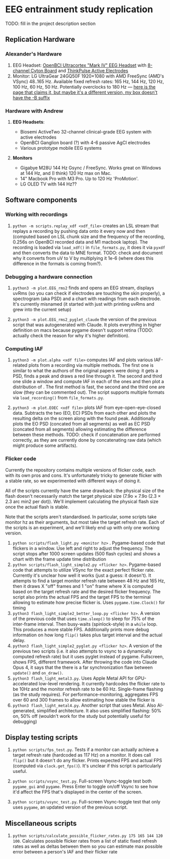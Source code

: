 # EEG entrainment study replication

TODO: fill in the project description section

## Replication Hardware

### Alexander's Hardware

1. EEG Headset: [OpenBCI Ultracortex "Mark IV" EEG Headset](https://shop.openbci.com/products/ultracortex-mark-iv) with [8-channel Cyton Board](https://shop.openbci.com/products/cyton-biosensing-board-8-channel) and [ThinkPulse Active Electrodes](https://shop.openbci.com/products/thinkpulse-active-electrode-8-channel-starter-kit)
2. Monitor: LG UltraGear 24GQ50F 1920×1080 with AMD FreeSync (AMD's VSync) 48..165 Hz. Available fixed refresh rates: 165 Hz, 144 Hz, 120 Hz, 100 Hz, 60 Hz, 50 Hz. Potentially overclocks to 180 Hz — [here is the page that claims it, but maybe it's a different version, my box doesn't have the -B suffix](https://www.lg.com/uk/monitors/gaming/24gq50f-b/)

### Hardware with Andrew

1. **EEG Headsets**:

   - Biosemi ActiveTwo 32-channel clinical-grade EEG system with active electrodes
   - OpenBCI Ganglion board (?) with 4-6 passive AgCl electrodes
   - Various prototype mobile EEG systems

2. **Monitors**
   - Gigabye M28U 144 Hz Gsync / FreeSync. Works great on Windows at 144 Hz, and (I think) 120 Hz max on Mac.
   - 14" Macbook Pro with M3 Pro. Up to 120 Hz 'ProMotion'.
   - LG OLED TV with 144 Hz??

## Software components

### Working with recordings

1. `python -m scripts.replay_xdf <xdf_file>` creates an LSL stream that replays a recording by pushing data onto it every now and then (computed based on LSL chunk size and the frequency of the recording, 0.256s on OpenBCI recorded data and M1 macbook laptop). The recording is loaded via `load_xdf()` in `file_formats.py`, it does it via `pyxdf` and then converts the data to MNE format. TODO: check and document why it converts from uV to V by multiplying it 1e-6 (where does this difference in the formats is coming from?).

### Debugging a hardware connection

1. `python3 -m plot.EEG_rms2` finds and opens an EEG stream, displays uvRms (so you can check if electrodes are touching the skin properly), a spectrogram (aka PSD) and a chart with readings from each electrode. It's currently misnamed (it started with just with printing uvRms and grew into the current setup)

2. `python3 -m plot.EEG_rms2_pyglet_claude` the version of the previous script that was autogenerated with Claude. It plots everything in higher definition on macs because pygame doesn't support retina (TODO: actually check the reason for why it's higher definition).

### Computing IAF

1.  `python3 -m plot.alpha <xdf file>` computes IAF and plots various IAF-related plots from a recording via multiple methods. The first one is similar to what the authors of the original papers were doing: it gets a PSD, finds a peak and draws a red line through it. The second and third one slide a window and compute IAF in each of the ones and then plot a distribution of . The first method is fast, the second and the third one are slow (they can be commented out). The script supports multiple formats via `load_recording()` from `file_formats.py`.

2.  `python3 -m plot.EOEC <xdf file>` plots IAF from eye-open-eye-closed data. Subtracts the two (EO, EC) PSDs from each other and plots the resulting delta on the screen along with the found peak. Additionally plots the EO PSD (concated from all segments) as well as EC PSD (concated from all segments) allowing estimating the difference between these methods. TODO: check if concatenation are performed correctly, as they are currently done by concatenating raw data (which might produce some artifacts).

### Flicker code

Currently the repository contains multiple versions of flicker code, each with its own pros and cons. It's unfortunately tricky to generate flicker with a stable rate, so we experimented with different ways of doing it.

All of the scripts currently have the same drawback: the physical size of the flash doesn't necessarily match the target physical size (7.9o × 7.9o (2.3 × 2.3 arc min2 per dot)). We'll implement calculating the physical flash size once the actual flash is stable.

Note that the scripts aren't standardised. In particular, some scripts take monitor hz as their arguments, but most take the target refresh rate. Each of the scripts is an experiment, and we'll likely end up with only one working version.

1. `python scripts/flash_light.py <monitor hz>` . Pygame-based code that flickers in a window. Use left and right to adjust the frequency. The script stops after 1000 screen updates (500 flash cycles) and shows a chart with the frame update time distribution
2. `python scripts/flash_light_simple2.py <flicker hz>`. Pygame-based code that attempts to utilize VSync for the exact perfect flicker rate. Currently it's unclear how well it works (just a guess: it doesn't). It attempts to find a target monitor refresh rate between 48 Hz and 165 Hz, then it draws X "off" frames and 1 "on" frame where X is computed based on the target refresh rate and the desired flicker frequency. The script also prints the actual FPS and the target FPS to the terminal allowing to estimate how precise flicker is. Uses `pygame.time.Clock()` for timing
3. `python3 flash_light_simple2_better_loop.py <flicker hz>`. A version of the previous code that uses `time.sleep()` to sleep for 75% of the inter-frame interval. Then busy-waits (spinlock-style) in a `while` loop. This produces a more stable FPS. Additionally prints more debug information on how long `flip()` takes plus target interval and the actual delay.
4. `python3 flash_light_simple2_pyglet.py <flicker hz>`. A version of the previous two scripts (i.e. it also attempts to vsync to a dynamically computed refresh rate) but it uses pyglet instead of pygame. Fullscreen, shows FPS, different framework. After throwing the code into Claude Opus 4, it says that the there is a far synchronization flaw between `update()` and `on_draw()`.
5. `python3 flash_light_metal3.py`. Uses Apple Metal API for GPU-accelerated low-level rendering. It currently hardcodes the flicker rate to be 10Hz and the monitor refresh rate to be 60 Hz. Single-frame flashing (as the study requires). For performance-monitoring, aggregates FPS over 60 and 300 frames to allow estimating how stable the flicker is
6. `python3 flash_light_metal4.py`. Another script that uses Metal. Also AI-generated, simplified architecture. It also uses simplified flashing: 50% on, 50% off (wouldn't work for the study but potentially useful for debugging)

## Display testing scripts

1. `python scripts/fps_test.py`. Tests if a monitor can actually achieve a target refresh rate (hardcoded as 117 Hz) on a monitor. It does call `flip()` but it doesn't do any flicker. Prints expected FPS and actual FPS (computed via `clock.get_fps()`). It's unclear if this script is particularly useful.

2. `python scripts/vsync_test.py`. Full-screen Vsync-toggle test both `pygame_gui` and `pygame`. Press Enter to toggle on/off Vsync to see how it'd affect the FPS that's displayed in the center of the screen.

3. `python scripts/vsync_test.py`. Full-screen Vsync-toggle test that only uses `pygame`, an updated version of the previous script.

## Miscellaneous scripts

1. `python scripts/calculate_possible_flicker_rates.py 175 165 144 120 100`. Calculates possible flicker rates from a list of static fixed refresh rates as well as deltas between them so you can estimate max possible error between a person's IAF and their flicker rate
